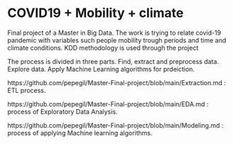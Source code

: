 # COVID19 + Mobility + climate


<p>Final project of a Master in Big Data. The work is trying to relate covid-19 pandemic with variables such people mobility trough periods and time and climate conditions. KDD methodology is used through the project</p>

<p>
  The process is divided in three parts. Find, extract and preprocess data.
  Explore data.
  Apply Machine Learning algorithms for prdeiction.
</p>
  
<p> https://github.com/pepegil/Master-Final-project/blob/main/Extraction.md : ETL process.</p>

<p> https://github.com/pepegil/Master-Final-project/blob/main/EDA.md : process of Exploratory Data Analysis.</p>

<p> https://github.com/pepegil/Master-Final-project/blob/main/Modeling.md : process of applying Machine learning algorithms.</p>

